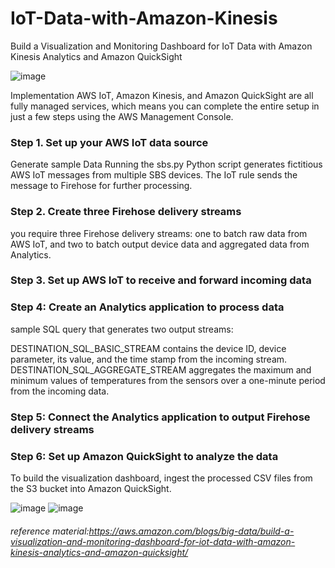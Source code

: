 # IoT-Data-with-Amazon-Kinesis

Build a Visualization and Monitoring Dashboard for IoT Data with Amazon Kinesis Analytics and Amazon QuickSight


![image](https://user-images.githubusercontent.com/48589838/77183351-357a6680-6af4-11ea-92a6-8f86db978554.png)

Implementation
AWS IoT, Amazon Kinesis, and Amazon QuickSight are all fully managed services, which means you can complete the entire setup in just a few steps using the AWS Management Console.


### Step 1. Set up your AWS IoT data source


Generate sample Data
Running the sbs.py Python script generates fictitious AWS IoT messages from multiple SBS devices. The IoT rule sends the message to Firehose for further processing.


### Step 2. Create three Firehose delivery streams

you require three Firehose delivery streams:  one to batch raw data from AWS IoT, and two to batch output device data and aggregated data from Analytics.


### Step 3. Set up AWS IoT to receive and forward incoming data


### Step 4: Create an Analytics application to process data


sample SQL query that generates two output streams:

DESTINATION_SQL_BASIC_STREAM contains the device ID, device parameter, its value, and the time stamp from the incoming stream.
DESTINATION_SQL_AGGREGATE_STREAM aggregates the maximum and minimum values of temperatures from the sensors over a one-minute period from the incoming data.


### Step 5: Connect the Analytics application to output Firehose delivery streams


### Step 6: Set up Amazon QuickSight to analyze the data


To build the visualization dashboard, ingest the processed CSV files from the S3 bucket into Amazon QuickSight.

![image](https://user-images.githubusercontent.com/48589838/77183723-cf421380-6af4-11ea-963a-f090a624b3b9.png)
![image](https://user-images.githubusercontent.com/48589838/77183746-d701b800-6af4-11ea-9884-18174f9d6803.png)



###### reference material:https://aws.amazon.com/blogs/big-data/build-a-visualization-and-monitoring-dashboard-for-iot-data-with-amazon-kinesis-analytics-and-amazon-quicksight/
